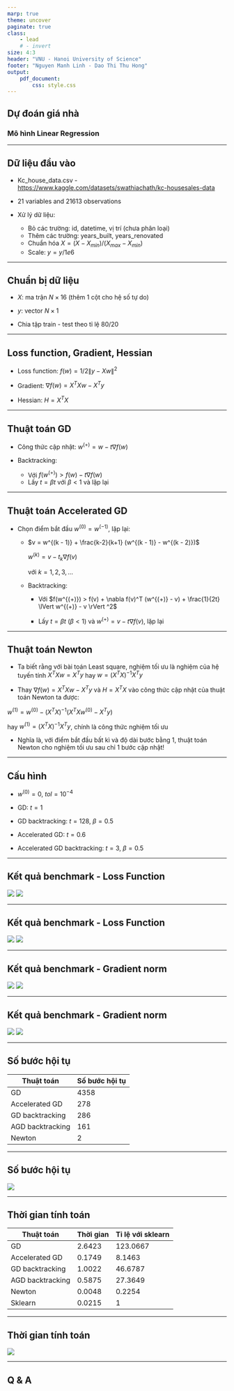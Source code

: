 ```yaml
---
marp: true
theme: uncover
paginate: true
class:
    - lead
    # - invert
size: 4:3
header: "VNU - Hanoi University of Science"
footer: "Nguyen Manh Linh - Dao Thi Thu Hong"
output:
    pdf_document:
        css: style.css
---
```


<style>
    section {
        font-size: 25px;
    }
    img { 
        max-height: 500px;
    }
</style>

## Dự đoán giá nhà
### Mô hình Linear Regression

---

## Dữ liệu đầu vào

- Kc_house_data.csv - https://www.kaggle.com/datasets/swathiachath/kc-housesales-data

- 21 variables and 21613 observations

- Xử lý dữ liệu:
    - Bỏ các trường: id, datetime, vị trí (chưa phân loại)
    - Thêm các trường: years_built, years_renovated
    - Chuẩn hóa $X = (X - X_{min}) / (X_{max} - X_{min})$
    - Scale: $y = y/1e6$

---
## Chuẩn bị dữ liệu

- $X$: ma trận $N \times 16$ (thêm 1 cột cho hệ số tự do)

- $y$: vector $N \times 1$

- Chia tập train - test theo tỉ lệ $80/20$

---
## Loss function, Gradient, Hessian

- Loss function: $f(w) = 1/2 \lVert y - Xw \rVert ^2$

- Gradient: $\nabla f(w) = X^T X w - X^T y$

- Hessian: $H = X^T X$

---
## Thuật toán GD

- Công thức cập nhật: $w^{(+)} = w - t \nabla f(w)$

- Backtracking: 
    - Với $f(w^{(+)}) > f(w) - t \nabla f(w)$
    - Lấy $t = \beta t$ với $\beta < 1$ và lặp lại

---
## Thuật toán Accelerated GD

- Chọn điểm bắt đầu $w^{(0)} = w^{(-1)}$, lặp lại:

    - $v = w^{(k - 1)} + \frac{k-2}{k+1} (w^{(k - 1)} - w^{(k - 2)})$

        $w^{(k)} = v - t_{k}\nabla f(v)$

        với $k = 1,2,3,...$

    - Backtracking:
        - Với $f(w^{(+)}) > f(v) + \nabla f(v)^T (w^{(+)} - v) + \frac{1}{2t} \lVert w^{(+)} - v \rVert ^2$

        - Lấy $t = \beta t$ ($\beta < 1$) và  $w^{(+)} = v - t \nabla f(v)$, lặp lại

---
## Thuật toán Newton

- Ta biết rằng với bài toán Least square, nghiệm tối ưu là nghiệm của hệ tuyến tính $X^T X w = X^T y$ hay $w = (X^T X)^{-1}X^T y$

- Thay $\nabla f(w) = X^T X w - X^T y$ và $H = X^T X$ vào công thức cập nhật của thuật toán Newton ta được:

$w^{(1)} = w^{(0)} - (X^T X)^{-1} (X^T X w^{(0)} - X^T y)$

hay $w^{(1)} = (X^T X)^{-1}X^T y$, chính là công thức nghiệm tối ưu

- Nghĩa là, với điểm bắt đầu bất kì và độ dài bước bằng 1, thuật toán Newton cho nghiệm tối ưu sau chỉ 1 bước cập nhật!

---
## Cấu hình

- $w^{(0)} = 0$, $tol = 10^{-4}$

- GD: $t = 1$

- GD backtracking: $t = 128$, $\beta = 0.5$

- Accelerated GD: $t = 0.6$

- Accelerated GD backtracking: $t = 3$, $\beta = 0.5$

---
## Kết quả benchmark - Loss Function
![](./data/output/b_0_100.png) ![](./data/output/b_100_200.png)

---
## Kết quả benchmark - Loss Function
![](./data/output/b_200_300.png) ![](./data/output/b_300_400.png)

---
## Kết quả benchmark - Gradient norm
![](./data/output/g_0_100.png) ![](./data/output/g_100_200.png)

---
## Kết quả benchmark - Gradient norm
![](./data/output/g_200_300.png) ![](./data/output/g_300_400.png)

---
## Số bước hội tụ
| Thuật toán | Số bước hội tụ |
|-------------------|----------------|
| GD                | 4358           |
| Accelerated GD    | 278            |
| GD backtracking   | 286            |
| AGD backtracking  | 161            |
| Newton            | 2              |

---
## Số bước hội tụ
![](./data/output/conv_loops.png)

---
## Thời gian tính toán
| Thuật toán | Thời gian |  Tỉ lệ với sklearn
|-------------------|----------------|--------------|
| GD                | 2.6423         |  123.0667    |
| Accelerated GD    | 0.1749         |  8.1463      |
| GD backtracking   | 1.0022         |  46.6787     |
| AGD backtracking  | 0.5875         |  27.3649     |
| Newton            | 0.0048         |  0.2254      |
| Sklearn           | 0.0215         |  1           |

---
## Thời gian tính toán

![](./data/output/time_cal.png)

---
## Q & A